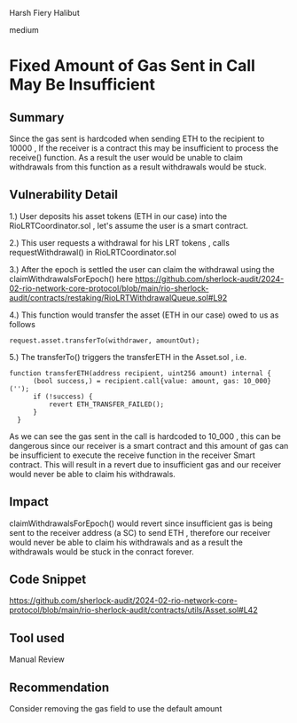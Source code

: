 Harsh Fiery Halibut

medium

# Fixed Amount of Gas Sent in Call May Be Insufficient

## Summary

Since the gas sent is hardcoded when sending ETH to the recipient  to 10000 ,  If the receiver is a contract this may be insufficient to process the receive() function. As a result the user would be unable to claim withdrawals from this function as a result withdrawals would be stuck.

## Vulnerability Detail

1.) User deposits his asset tokens (ETH in our case) into the RioLRTCoordinator.sol , let's assume the user is a smart contract.
  
  2.) This user requests a withdrawal for his LRT tokens , calls requestWithdrawal() in RioLRTCoordinator.sol
  
  3.) After the epoch is settled the user can claim the withdrawal using the claimWithdrawalsForEpoch() here https://github.com/sherlock-audit/2024-02-rio-network-core-protocol/blob/main/rio-sherlock-audit/contracts/restaking/RioLRTWithdrawalQueue.sol#L92
  
  4.) This function would transfer the asset (ETH in our case) owed to us as follows 
  
  ```solidity
  request.asset.transferTo(withdrawer, amountOut);
  ```
  
  5.) The transferTo() triggers the transferETH in the Asset.sol , i.e.
  
  ```solidity
  function transferETH(address recipient, uint256 amount) internal {
        (bool success,) = recipient.call{value: amount, gas: 10_000}('');
        if (!success) {
            revert ETH_TRANSFER_FAILED();
        }
    }
  ```
  
  As we can see the gas sent in the call is hardcoded to 10_000 , this can be dangerous since our receiver is a smart contract and this 
  amount of gas can be insufficient to execute the receive function in the receiver Smart contract.
  This will result in a revert due to insufficient gas and our receiver would never be able to claim his withdrawals. 

## Impact

claimWithdrawalsForEpoch() would revert since insufficient gas is being sent to the receiver address (a SC) to send ETH , therefore
our receiver would never be able to claim his withdrawals and as a result the withdrawals would be stuck in the conract forever.

## Code Snippet

  https://github.com/sherlock-audit/2024-02-rio-network-core-protocol/blob/main/rio-sherlock-audit/contracts/utils/Asset.sol#L42

## Tool used

Manual Review

## Recommendation

  Consider removing the gas field to use the default amount 
